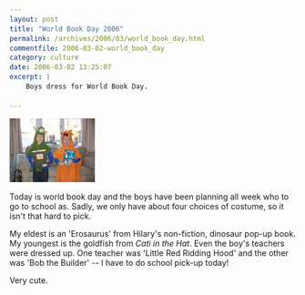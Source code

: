 ```yaml
---
layout: post
title: "World Book Day 2006"
permalink: /archives/2006/03/world_book_day.html
commentfile: 2006-03-02-world_book_day
category: culture
date: 2006-03-02 13:25:07
excerpt: |
    Boys dress for World Book Day.

---
```


<a href="/assets/images/litterary_character_day_06.jpg"><img src="/assets/images/litterary_character_day_06-thumb.jpg" width="150" height="112" alt="World Book Day 2006" class="photo right"/></a>

Today is world book day and the boys have been planning all week who to go to school as. Sadly, we only have about four choices of costume, so it isn't that hard to pick.

My eldest is an 'Erosaurus' from Hilary's non-fiction, dinosaur pop-up book. My youngest is the goldfish from *Cati in the Hat*. Even the boy's teachers were dressed up. One teacher was 'Little Red Ridding Hood' and the other was 'Bob the Builder' -- I have to do school pick-up today!

Very cute.
